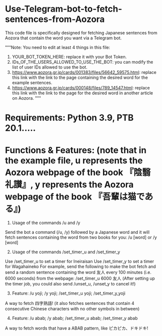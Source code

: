 # Use-Telegram-bot-to-fetch-sentences-from-Aozora
This code file is specifically designed for fetching Japanese sentences from Aozora that contain the word you want via a Telegram bot.

"""Note: You need to edit at least 4 things in this file:
1. YOUR_BOT_TOKEN_HERE: replace it with your Bot Token.
2. IDs_OF_THE_USERS_ALLOWED_TO_USE_THE_BOT: you can modify the list of user IDs allowed to use the bot.
3. https://www.aozora.gr.jp/cards/001383/files/56642_59575.html: replace this link with the link to the page containing the desired word for the example sentences.
4. https://www.aozora.gr.jp/cards/000148/files/789_14547.html: replace this link with the link to the page for the desired word in another article on Aozora.
"""

# Requirements: Python 3.9, PTB 20.1.....

# Functions & Features: (note that in the example file, u represents the Aozora webpage of the book 『陰翳礼讃』, y represents the Aozora webpage of the book 『吾輩は猫である』)

1. Usage of the commands /u and /y
   
Send the bot a command (/u, /y) followed by a Japanese word and it will fetch sentences containing the word from two books for you: /u [word] or /y [word]

2. Usage of the commands /set_timer_u and /set_timer_y
   
Use /set_timer_u <seconds> <word> to set a timer for Ineiraisan
Use /set_timer_y <seconds> <word> to set a timer for Wagahaineko
For example, send the following to make the bot fetch and send a random sentence containing the word 友人 every 100 minutes (i.e. 6000 seconds) from the webpage:
/set_timer_u 6000 友人
(After setting up the timer job, you could also send /unset_u, /unset_y to cancel it!)

3. Feature: /u yoji; /y yoji; /set_timer_u yoji; /set_timer_y_yoji

A way to fetch 四字熟語! (it also fetches sentences that contain 4 consecutive Chinese characters with no other symbols in between)

4. Feature: /u abab; /y abab; /set_timer_u abab; /set_timer_y abab

A way to fetch words that have a ABAB pattern, like ピカピカ、ドキドキ!
